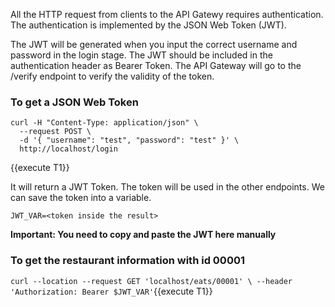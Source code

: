 All the HTTP request from clients to the API Gatewy requires authentication. The authentication is implemented by the JSON Web Token (JWT).

The JWT will be generated when you input the correct username and password in the login stage. The JWT should be included in the authentication header as Bearer Token. The API Gateway will go to the /verify endpoint to verify the validity of the token.

### To get a JSON Web Token
```
curl -H "Content-Type: application/json" \
  --request POST \
  -d '{ "username": "test", "password": "test" }' \
  http://localhost/login
```
{{execute T1}}

It will return a JWT Token. The token will be used in the other endpoints. We can save the token into a variable.

`JWT_VAR=<token inside the result>`

**Important: You need to copy and paste the JWT here manually**

### To get the restaurant information with id 00001
`curl --location --request GET 'localhost/eats/00001' \
  --header 'Authorization: Bearer $JWT_VAR'`{{execute T1}}